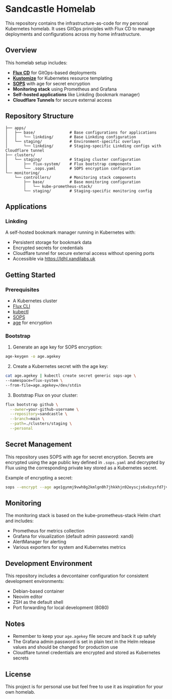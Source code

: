# Sandcastle Homelab

This repository contains the infrastructure-as-code for my personal Kubernetes homelab. It uses GitOps principles with Flux CD to manage deployments and configurations across my home infrastructure.

## Overview

This homelab setup includes:

- **[Flux CD](https://fluxcd.io/)** for GitOps-based deployments
- **[Kustomize](https://kustomize.io/)** for Kubernetes resource templating
- **[SOPS](https://github.com/mozilla/sops)** with age for secret encryption
- **Monitoring stack** using Prometheus and Grafana
- **Self-hosted applications** like Linkding (bookmark manager)
- **Cloudflare Tunnels** for secure external access

## Repository Structure

```
├── apps/
│   ├── base/               # Base configurations for applications
│   │   └── linkding/       # Base Linkding configuration
│   └── staging/            # Environment-specific overlays
│       └── linkding/       # Staging-specific Linkding configs with Cloudflare tunnel
├── clusters/
│   └── staging/            # Staging cluster configuration
│       ├── flux-system/    # Flux bootstrap components
│       └── .sops.yaml      # SOPS encryption configuration
└── monitoring/
    └── controllers/        # Monitoring stack components
        ├── base/           # Base monitoring configuration
        │   └── kube-prometheus-stack/
        └── staging/        # Staging-specific monitoring config
```

## Applications

### Linkding

A self-hosted bookmark manager running in Kubernetes with:
- Persistent storage for bookmark data
- Encrypted secrets for credentials
- Cloudflare tunnel for secure external access without opening ports
- Accessible via https://ldhl.xandilabs.uk

## Getting Started

### Prerequisites

- A Kubernetes cluster
- [Flux CLI](https://fluxcd.io/docs/installation/)
- [kubectl](https://kubernetes.io/docs/tasks/tools/)
- [SOPS](https://github.com/mozilla/sops)
- [age](https://github.com/FiloSottile/age) for encryption

### Bootstrap

1. Generate an age key for SOPS encryption:

```bash
age-keygen -o age.agekey
```

2. Create a Kubernetes secret with the age key:

```bash
cat age.agekey | kubectl create secret generic sops-age \
--namespace=flux-system \
--from-file=age.agekey=/dev/stdin
```

3. Bootstrap Flux on your cluster:

```bash
flux bootstrap github \
  --owner=your-github-username \
  --repository=sandcastle \
  --branch=main \
  --path=./clusters/staging \
  --personal
```

## Secret Management

This repository uses SOPS with age for secret encryption. Secrets are encrypted using the age public key defined in `.sops.yaml` and decrypted by Flux using the corresponding private key stored as a Kubernetes secret.

Example of encrypting a secret:

```bash
sops --encrypt --age age1gynmj9vwh8g2kmlgn0h7jhkkhjn92eyscjs6x8zysfd7jv34d4dqmk3n25 secret.yaml > encrypted-secret.yaml
```

## Monitoring

The monitoring stack is based on the kube-prometheus-stack Helm chart and includes:

- Prometheus for metrics collection
- Grafana for visualization (default admin password: xandi)
- AlertManager for alerting
- Various exporters for system and Kubernetes metrics

## Development Environment

This repository includes a devcontainer configuration for consistent development environments:

- Debian-based container
- Neovim editor
- ZSH as the default shell
- Port forwarding for local development (8080)

## Notes

- Remember to keep your `age.agekey` file secure and back it up safely
- The Grafana admin password is set in plain text in the Helm release values and should be changed for production use
- Cloudflare tunnel credentials are encrypted and stored as Kubernetes secrets

## License

This project is for personal use but feel free to use it as inspiration for your own homelab.
